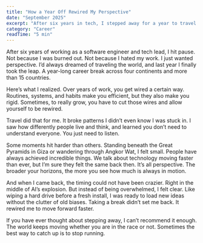 ```yaml
---
title: "How a Year Off Rewired My Perspective"
date: "September 2025"
excerpt: "After six years in tech, I stepped away for a year to travel across four continents. That break rewired how I think, reset my energy, and gave me fresh perspective on work and life."
category: "Career"
readTime: "5 min"
---
```

After six years of working as a software engineer and tech lead, I hit pause. Not because I was burned out. Not because I hated my work. I just wanted perspective. I’d always dreamed of traveling the world, and last year I finally took the leap. A year-long career break across four continents and more than 15 countries.

Here’s what I realized. Over years of work, you get wired a certain way. Routines, systems, and habits make you efficient, but they also make you rigid. Sometimes, to really grow, you have to cut those wires and allow yourself to be rewired.

Travel did that for me. It broke patterns I didn’t even know I was stuck in. I saw how differently people live and think, and learned you don’t need to understand everyone. You just need to listen.

Some moments hit harder than others. Standing beneath the Great Pyramids in Giza or wandering through Angkor Wat, I felt small. People have always achieved incredible things. We talk about technology moving faster than ever, but I’m sure they felt the same back then. It’s all perspective. The broader your horizons, the more you see how much is always in motion.

And when I came back, the timing could not have been crazier. Right in the middle of AI’s explosion. But instead of being overwhelmed, I felt clear. Like wiping a hard drive before a fresh install, I was ready to load new ideas without the clutter of old biases. Taking a break didn’t set me back. It rewired me to move forward faster.

If you have ever thought about stepping away, I can’t recommend it enough. The world keeps moving whether you are in the race or not. Sometimes the best way to catch up is to stop running.
